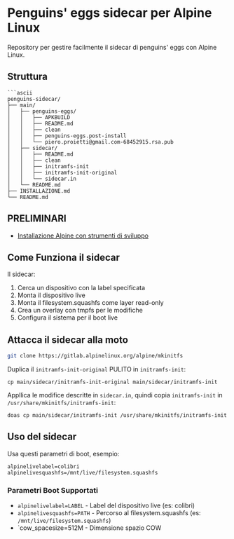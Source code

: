 # Penguins' eggs sidecar per Alpine Linux

Repository per gestire facilmente il sidecar di penguins' eggs con Alpine Linux.

## Struttura

```
```ascii
penguins-sidecar/
├── main/
│   ├── penguins-eggs/
│   │   ├── APKBUILD
│   │   ├── README.md
│   │   ├── clean
│   │   ├── penguins-eggs.post-install
│   │   └── piero.proietti@gmail.com-68452915.rsa.pub
│   ├── sidecar/
│   │   ├── README.md
│   │   ├── clean
│   │   ├── initramfs-init
│   │   ├── initramfs-init-original
│   │   └── sidecar.in
│   └── README.md
├── INSTALLAZIONE.md
└── README.md
```

## PRELIMINARI
* [Installazione Alpine con strumenti di sviluppo](./INSTALLAZIONE.md)

## Come Funziona il sidecar

Il sidecar:
1. Cerca un dispositivo con la label specificata
2. Monta il dispositivo live
3. Monta il filesystem.squashfs come layer read-only
4. Crea un overlay con tmpfs per le modifiche
5. Configura il sistema per il boot live

## Attacca il sidecar alla moto

```bash
git clone https://gitlab.alpinelinux.org/alpine/mkinitfs 
```

Duplica il `initramfs-init-original` PULITO in `initramfs-init`:
```
cp main/sidecar/initramfs-init-original main/sidecar/initramfs-init
```

Appllica le modifice descritte in `sidecar.in`, quindi copia `initramfs-init` in
`/usr/share/mkinitfs/initramfs-init`:

```
doas cp main/sidecar/initramfs-init /usr/share/mkinitfs/initramfs-init
```

## Uso del sidecar
Usa questi parametri di boot, esempio:
```
alpinelivelabel=colibri alpinelivesquashfs=/mnt/live/filesystem.squashfs
```
### Parametri Boot Supportati

- `alpinelivelabel=LABEL` - Label del dispositivo live (es: colibri)
- `alpinelivesquashfs=PATH` - Percorso al filesystem.squashfs (es: `/mnt/live/filesystem.squashfs`)
- `cow_spacesize=512M - Dimensione spazio COW
